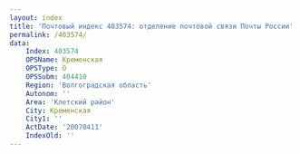 ```yaml
---
layout: index
title: 'Почтовый индекс 403574: отделение почтовой связи Почты России'
permalink: /403574/
data:
    Index: 403574
    OPSName: Кременская
    OPSType: О
    OPSSubm: 404410
    Region: 'Волгоградская область'
    Autonom: ''
    Area: 'Клетский район'
    City: Кременская
    City1: ''
    ActDate: '20070411'
    IndexOld: ''
---
```

